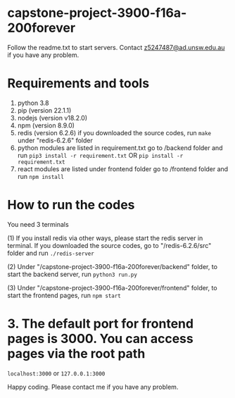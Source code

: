 # capstone-project-3900-f16a-200forever
Follow the readme.txt to start servers.
Contact z5247487@ad.unsw.edu.au if you have any problem.

# Requirements and tools
1. python 3.8
2. pip (version 22.1.1)
3. nodejs (version v18.2.0)
4. npm (version 8.9.0)
5. redis (version 6.2.6)
		if you downloaded the source codes, run `make` under "redis-6.2.6" folder
6. python modules are listed in requirement.txt
		go to /backend folder and run 
			`pip3 install -r requirement.txt`
			OR
			`pip install -r requirement.txt`
7. react modules are listed under frontend folder
		go to /frontend folder and run
			`npm install`

# How to run the codes
You need 3 terminals

(1) If you install redis via other ways, please start the redis server in terminal. If you downloaded the source codes, go to "/redis-6.2.6/src" folder and run 
    `./redis-server`
   
(2) Under "/capstone-project-3900-f16a-200forever/backend" folder, to start the backend server, run
		`python3 run.py`

(3) Under "/capstone-project-3900-f16a-200forever/frontend" folder, to start the frontend pages, run
		`npm start`

# 3. The default port for frontend pages is 3000. You can access pages via the root path
`localhost:3000` or `127.0.0.1:3000`

Happy coding. Please contact me if you have any problem.

